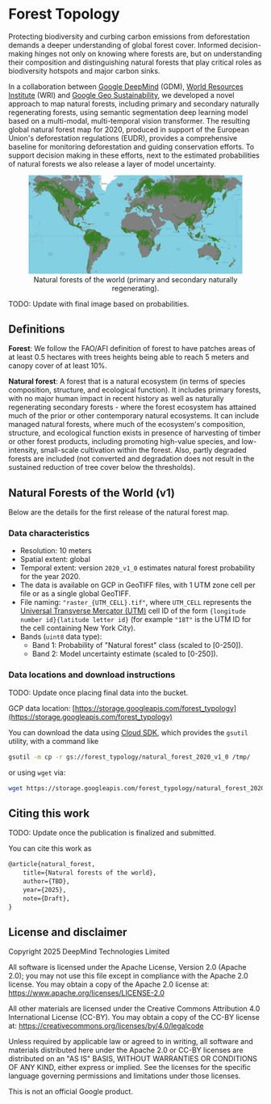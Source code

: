 # Forest Topology

Protecting biodiversity and curbing carbon emissions from deforestation demands
a deeper understanding of global forest cover. Informed decision-making hinges
not only on knowing where forests are, but on understanding their composition
and distinguishing natural forests that play critical roles as biodiversity
hotspots and major carbon sinks.

In a collaboration between [Google DeepMind](https://deepmind.google/) (GDM),
[World Resources Institute](https://www.wri.org/) (WRI) and
[Google Geo Sustainability](https://earthoutreachonair.withgoogle.com/), we
developed a novel approach to map natural forests, including primary and
secondary naturally regenerating forests, using semantic segmentation deep
learning model based on a multi-modal, multi-temporal vision transformer. The
resulting global natural forest map for 2020, produced in support of the
European Union's deforestation regulations (EUDR), provides a comprehensive
baseline for monitoring deforestation and guiding conservation efforts. To
support decision making in these efforts, next to the estimated probabilities of
natural forests we also release a layer of model uncertainty.

<div style="text-align:center">
    <figure>
        <img src ="img/natural_forest.png" width="1000">
        <figcaption>
        Natural forests of the world (primary and secondary naturally regenerating).
        </figcaption>
    </figure>
</div>

TODO: Update with final image based on probabilities.


## Definitions

**Forest**: We follow the FAO/AFI definition of forest to have patches areas of
at least 0.5 hectares with trees heights being able to reach 5 meters and canopy
cover of at least 10%.

**Natural forest**: A forest that is a natural ecosystem (in terms of species
composition, structure, and ecological function). It includes primary forests,
with no major human impact in recent history as well as naturally regenerating
secondary forests - where the forest ecosystem has attained much of the prior or
other contemporary natural ecosystems. It can include managed natural forests,
where much of the ecosystem's composition, structure, and ecological function
exists in presence of harvesting of timber or other forest products, including
promoting high-value species, and low-intensity, small-scale cultivation within
the forest. Also, partly degraded forests are included (not converted and
degradation does not result in the sustained reduction of tree cover below the
thresholds).

## Natural Forests of the World (v1)
Below are the details for the first release of the natural forest map.
### Data characteristics

*   Resolution: 10 meters
*   Spatial extent: global
*   Temporal extent: version `2020_v1_0` estimates natural forest probability for
    the year 2020.
*   The data is available on GCP in GeoTIFF files, with 1 UTM zone cell per file
    or as a single global GeoTIFF.
*   File naming: `"raster_{UTM_CELL}.tif"`, where `UTM_CELL` represents the
    [Universal Transverse Mercator (UTM)](https://en.wikipedia.org/wiki/Universal_Transverse_Mercator_coordinate_system)
    cell ID of the form `{longitude number id}{latitude letter id}` (for example
    `"18T"` is the UTM ID for the cell containing New York City).
*   Bands (`uint8` data type):
    *   Band 1: Probability of "Natural forest" class (scaled to [0-250]).
    *   Band 2: Model uncertainty estimate (scaled to [0-250]).

### Data locations and download instructions

TODO: Update once placing final data into the bucket.

GCP data location:
[https://storage.googleapis.com/forest_typology](https://storage.googleapis.com/forest_typology)

You can download the data using
[Cloud SDK](https://cloud.google.com/sdk/docs/quickstart), which provides the
`gsutil` utility, with a command like

```bash
gsutil -m cp -r gs://forest_typology/natural_forest_2020_v1_0 /tmp/
```

or using `wget` via:

```bash
wget https://storage.googleapis.com/forest_typology/natural_forest_2020_v1_0/global.tif
```

<!-- GEE asset ID: TBD -->

## Citing this work

TODO: Update once the publication is finalized and submitted.

You can cite this work as

```latex
@article{natural_forest,
    title={Natural forests of the world},
    author={TBD},
    year={2025},
    note={Draft},
}
```

## License and disclaimer

Copyright 2025 DeepMind Technologies Limited

All software is licensed under the Apache License, Version 2.0 (Apache 2.0); you
may not use this file except in compliance with the Apache 2.0 license. You may
obtain a copy of the Apache 2.0 license at:
https://www.apache.org/licenses/LICENSE-2.0

All other materials are licensed under the Creative Commons Attribution 4.0
International License (CC-BY). You may obtain a copy of the CC-BY license at:
https://creativecommons.org/licenses/by/4.0/legalcode

Unless required by applicable law or agreed to in writing, all software and
materials distributed here under the Apache 2.0 or CC-BY licenses are
distributed on an "AS IS" BASIS, WITHOUT WARRANTIES OR CONDITIONS OF ANY KIND,
either express or implied. See the licenses for the specific language governing
permissions and limitations under those licenses.

This is not an official Google product.
